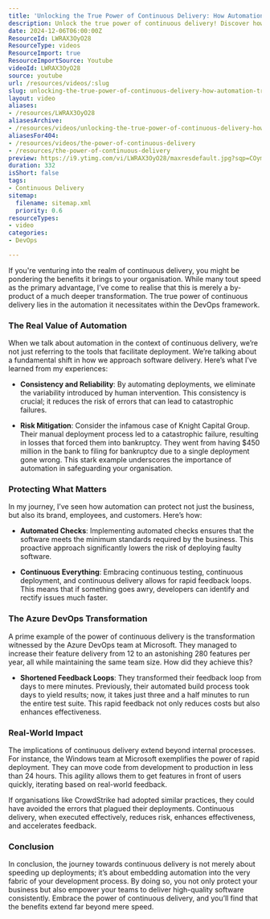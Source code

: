 ```yaml
---
title: 'Unlocking the True Power of Continuous Delivery: How Automation Transforms Software Development'
description: Unlock the true power of continuous delivery! Discover how automation transforms software delivery, mitigates risks, and boosts efficiency in your organisation.
date: 2024-12-06T06:00:00Z
ResourceId: LWRAX3OyO28
ResourceType: videos
ResourceImport: true
ResourceImportSource: Youtube
videoId: LWRAX3OyO28
source: youtube
url: /resources/videos/:slug
slug: unlocking-the-true-power-of-continuous-delivery-how-automation-transforms-software-development
layout: video
aliases:
- /resources/LWRAX3OyO28
aliasesArchive:
- /resources/videos/unlocking-the-true-power-of-continuous-delivery-how-automation-transforms-software-development
aliasesFor404:
- /resources/videos/the-power-of-continuous-delivery
- /resources/the-power-of-continuous-delivery
preview: https://i9.ytimg.com/vi/LWRAX3OyO28/maxresdefault.jpg?sqp=COymp7oG&rs=AOn4CLCWLD4Vo4EZ6b8ciR_RqJZImwnb7w
duration: 332
isShort: false
tags:
- Continuous Delivery
sitemap:
  filename: sitemap.xml
  priority: 0.6
resourceTypes:
- video
categories:
- DevOps

---
```

If you're venturing into the realm of continuous delivery, you might be pondering the benefits it brings to your organisation. While many tout speed as the primary advantage, I’ve come to realise that this is merely a by-product of a much deeper transformation. The true power of continuous delivery lies in the automation it necessitates within the DevOps framework. 

### The Real Value of Automation

When we talk about automation in the context of continuous delivery, we’re not just referring to the tools that facilitate deployment. We’re talking about a fundamental shift in how we approach software delivery. Here’s what I’ve learned from my experiences:

- **Consistency and Reliability**: By automating deployments, we eliminate the variability introduced by human intervention. This consistency is crucial; it reduces the risk of errors that can lead to catastrophic failures.
  
- **Risk Mitigation**: Consider the infamous case of Knight Capital Group. Their manual deployment process led to a catastrophic failure, resulting in losses that forced them into bankruptcy. They went from having $450 million in the bank to filing for bankruptcy due to a single deployment gone wrong. This stark example underscores the importance of automation in safeguarding your organisation.

### Protecting What Matters

In my journey, I’ve seen how automation can protect not just the business, but also its brand, employees, and customers. Here’s how:

- **Automated Checks**: Implementing automated checks ensures that the software meets the minimum standards required by the business. This proactive approach significantly lowers the risk of deploying faulty software.

- **Continuous Everything**: Embracing continuous testing, continuous deployment, and continuous delivery allows for rapid feedback loops. This means that if something goes awry, developers can identify and rectify issues much faster.

### The Azure DevOps Transformation

A prime example of the power of continuous delivery is the transformation witnessed by the Azure DevOps team at Microsoft. They managed to increase their feature delivery from 12 to an astonishing 280 features per year, all while maintaining the same team size. How did they achieve this? 

- **Shortened Feedback Loops**: They transformed their feedback loop from days to mere minutes. Previously, their automated build process took days to yield results; now, it takes just three and a half minutes to run the entire test suite. This rapid feedback not only reduces costs but also enhances effectiveness.

### Real-World Impact

The implications of continuous delivery extend beyond internal processes. For instance, the Windows team at Microsoft exemplifies the power of rapid deployment. They can move code from development to production in less than 24 hours. This agility allows them to get features in front of users quickly, iterating based on real-world feedback.

If organisations like CrowdStrike had adopted similar practices, they could have avoided the errors that plagued their deployments. Continuous delivery, when executed effectively, reduces risk, enhances effectiveness, and accelerates feedback.

### Conclusion

In conclusion, the journey towards continuous delivery is not merely about speeding up deployments; it’s about embedding automation into the very fabric of your development process. By doing so, you not only protect your business but also empower your teams to deliver high-quality software consistently. Embrace the power of continuous delivery, and you’ll find that the benefits extend far beyond mere speed.

